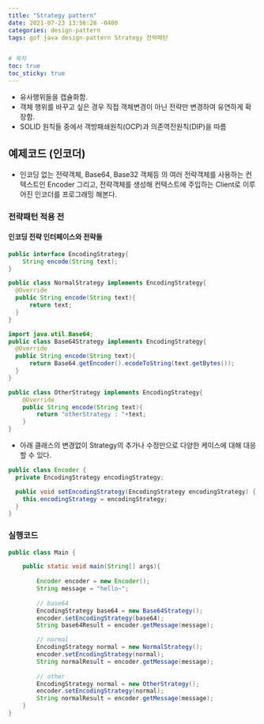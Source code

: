 ```yaml
---
title: "Strategy pattern"
date: 2021-07-23 13:56:28 -0400
categories: design-pattern
tags: gof java design-pattern Strategy 전략패턴


# 목차
toc: true  
toc_sticky: true
---
```


* 유사행위들을 캡슐화함.
* 객체 행위를 바꾸고 싶은 경우 직접 객체변경이 아닌 전략만 변경하여 유연하게 확장함.
* SOLID 원칙들 중에서 객방패쇄원칙(OCP)과 의존역전원칙(DIP)을 따름

## 예제코드 (인코더)
- 인코딩 없는 전략객체, Base64, Base32 객체등 의 여러 전략객체를 사용하는 컨텍스트인 Encoder 그리고, 전략객체를 생성해 컨텍스트에 주입하는 Client로 이루어진 인코더를 프로그래밍 해본다.

### 전략패턴 적용 전
#### 인코딩 전략 인터페이스와 전략들
```java
public interface EncodingStrategy{
    String encode(String text);
}
```

```java
public class NormalStrategy implements EncodingStrategy{
  @Override
  public String encode(String text){
      return text;
  }
}
```
```java
import java.util.Base64;
public class Base64Strategy implements EncodingStrategy{
  @Override
  public String encode(String text){
      return Base64.getEncoder().ecodeToString(text.getBytes());
  }
}
```
```java
public class OtherStrategy implements EncodingStrategy{
    @Override
    public String encode(String text){
        return "otherStrategy : "+text;
    }
}
```

- 아래 클래스의 변경없이 Strategy의 추가나 수정만으로 다양한 케이스에 대해 대응할 수 있다.
```java
public class Encoder {
  private EncodingStrategy encodingStrategy;

  public void setEncodingStrategy(EncodingStrategy encodingStrategy) {
    this.encodingStrategy = encodingStrategy;
  }
}
```

### 실행코드
```java
public class Main {

    public static void main(String[] args){
    	
        Encoder encoder = new Encoder();
        String message = "hello~";
    	
    	// base64
        EncodingStrategy base64 = new Base64Strategy();
        encoder.setEncodingStrategy(base64);
        String base64Result = encoder.getMessage(message);

        // normal
        EncodingStrategy normal = new NormalStrategy();
        encoder.setEncodingStrategy(normal);
        String normalResult = encoder.getMessage(message);
        
        // other
        EncodingStrategy normal = new OtherStrategy();
        encoder.setEncodingStrategy(normal);
        String normalResult = encoder.getMessage(message);
    }
}
```

```



